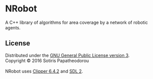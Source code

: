 # NRobot
A C++ library of algorithms for area coverage by a network of robotic agents.

## License
Distributed under the [GNU General Public License version 3](LICENSE.txt).
<br>
Copyright © 2016 Sotiris Papatheodorou
<br>
<br>
NRobot uses [Clipper 6.4.2](http://angusj.com/delphi/clipper.php) and [SDL 2](https://www.libsdl.org/).
